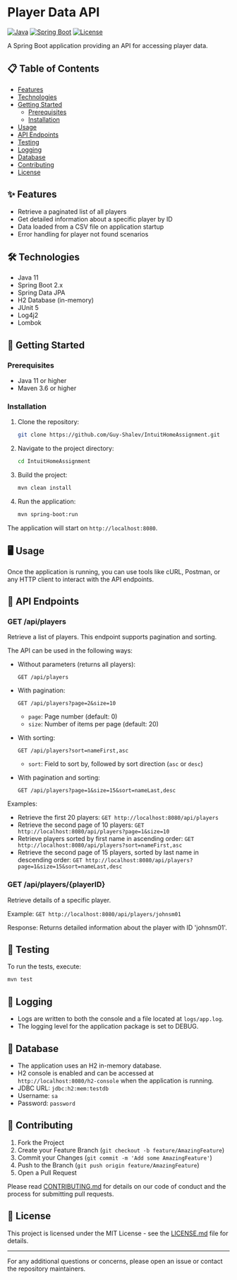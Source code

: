 # Player Data API

[![Java](https://img.shields.io/badge/Java-11%2B-blue.svg)](https://www.oracle.com/java/technologies/javase-jdk11-downloads.html)
[![Spring Boot](https://img.shields.io/badge/Spring%20Boot-2.x-brightgreen.svg)](https://spring.io/projects/spring-boot)
[![License](https://img.shields.io/badge/License-MIT-yellow.svg)](https://opensource.org/licenses/MIT)

A Spring Boot application providing an API for accessing player data.

## 📋 Table of Contents

- [Features](#-features)
- [Technologies](#-technologies)
- [Getting Started](#-getting-started)
  - [Prerequisites](#prerequisites)
  - [Installation](#installation)
- [Usage](#-usage)
- [API Endpoints](#-api-endpoints)
- [Testing](#-testing)
- [Logging](#-logging)
- [Database](#-database)
- [Contributing](#-contributing)
- [License](#-license)

## ✨ Features

- Retrieve a paginated list of all players
- Get detailed information about a specific player by ID
- Data loaded from a CSV file on application startup
- Error handling for player not found scenarios

## 🛠 Technologies

- Java 11
- Spring Boot 2.x
- Spring Data JPA
- H2 Database (in-memory)
- JUnit 5
- Log4j2
- Lombok

## 🚀 Getting Started

### Prerequisites

- Java 11 or higher
- Maven 3.6 or higher

### Installation

1. Clone the repository:
   ```sh
   git clone https://github.com/Guy-Shalev/IntuitHomeAssignment.git
   ```

2. Navigate to the project directory:
   ```sh
   cd IntuitHomeAssignment
   ```

3. Build the project:
   ```sh
   mvn clean install
   ```

4. Run the application:
   ```sh
   mvn spring-boot:run
   ```

The application will start on `http://localhost:8080`.

## 🖥 Usage

Once the application is running, you can use tools like cURL, Postman, or any HTTP client to interact with the API endpoints.

## 📡 API Endpoints

### GET /api/players

Retrieve a list of players. This endpoint supports pagination and sorting.

The API can be used in the following ways:

* Without parameters (returns all players): 
  ```
  GET /api/players
  ```

* With pagination:
  ```
  GET /api/players?page=2&size=10
  ```
  - `page`: Page number (default: 0)
  - `size`: Number of items per page (default: 20)

* With sorting:
  ```
  GET /api/players?sort=nameFirst,asc
  ```
  - `sort`: Field to sort by, followed by sort direction (`asc` or `desc`)

* With pagination and sorting:
  ```
  GET /api/players?page=1&size=15&sort=nameLast,desc
  ```

Examples:
- Retrieve the first 20 players: `GET http://localhost:8080/api/players`
- Retrieve the second page of 10 players: `GET http://localhost:8080/api/players?page=1&size=10`
- Retrieve players sorted by first name in ascending order: `GET http://localhost:8080/api/players?sort=nameFirst,asc`
- Retrieve the second page of 15 players, sorted by last name in descending order: `GET http://localhost:8080/api/players?page=1&size=15&sort=nameLast,desc`

### GET /api/players/{playerID}

Retrieve details of a specific player.

Example: `GET http://localhost:8080/api/players/johnsm01`

Response: Returns detailed information about the player with ID 'johnsm01'.

## 🧪 Testing

To run the tests, execute:

```sh
mvn test
```

## 📝 Logging

- Logs are written to both the console and a file located at `logs/app.log`.
- The logging level for the application package is set to DEBUG.

## 💾 Database

- The application uses an H2 in-memory database.
- H2 console is enabled and can be accessed at `http://localhost:8080/h2-console` when the application is running.
- JDBC URL: `jdbc:h2:mem:testdb`
- Username: `sa`
- Password: `password`

## 🤝 Contributing

1. Fork the Project
2. Create your Feature Branch (`git checkout -b feature/AmazingFeature`)
3. Commit your Changes (`git commit -m 'Add some AmazingFeature'`)
4. Push to the Branch (`git push origin feature/AmazingFeature`)
5. Open a Pull Request

Please read [CONTRIBUTING.md](CONTRIBUTING.md) for details on our code of conduct and the process for submitting pull requests.

## 📄 License

This project is licensed under the MIT License - see the [LICENSE.md](LICENSE.md) file for details.

---

For any additional questions or concerns, please open an issue or contact the repository maintainers.
